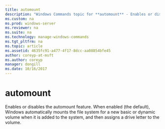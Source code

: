 ```yaml
---
title: automount
description: "Windows Commands topic for **automount** - Enables or disables the automount feature."
ms.custom: na
ms.prod: windows-server
ms.reviewer: na
ms.suite: na
ms.technology: manage-windows-commands
ms.tgt_pltfrm: na
ms.topic: article
ms.assetid: 4635fc91-a477-4f17-8dcc-aa08854bfe45
author: coreyp-at-msft
ms.author: coreyp
manager: dongill
ms.date: 10/16/2017
---
```


# automount



Enables or disables the automount feature. When enabled (the default), Windows automatically mounts the file system for a new basic or dynamic volume when it is added to the system, and then assigns a drive letter to the volume.

